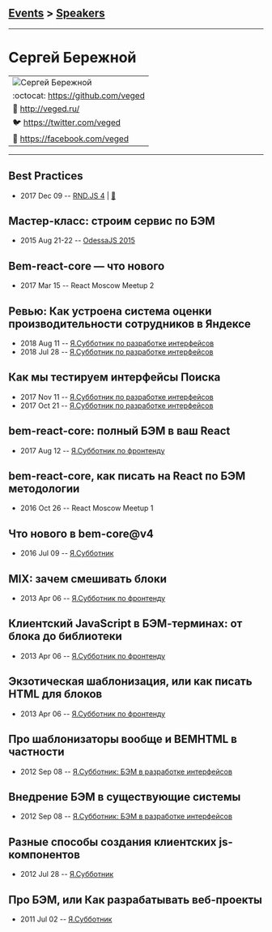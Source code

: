 ## [Events](../README.md) > [Speakers](../speakers.md)
---

# Сергей Бережной

| |
| --- |
| ![Сергей Бережной](https://avatars.io/twitter/veged/large)
| :octocat:  [https:&#x2F;&#x2F;github.com&#x2F;veged](https://github.com/veged)
| :page_facing_up:  [http:&#x2F;&#x2F;veged.ru&#x2F;](http://veged.ru/)
| :bird:  [https:&#x2F;&#x2F;twitter.com&#x2F;veged](https://twitter.com/veged)
| :blue_book:  [https:&#x2F;&#x2F;facebook.com&#x2F;veged](https://facebook.com/veged)

---
## Best Practices
- 2017 Dec 09 -- [RND.JS 4](https://youtu.be/bO3gwHyMHgY?t=2943)  | [:notebook:](https://yadi.sk/d/8TO6w8RT3QTjoe)  
## Мастер-класс: строим сервис по БЭМ
- 2015 Aug 21-22 -- [OdessaJS 2015](https://youtu.be/9VvmzwljkdM)    
## Bem-react-core — что нового
- 2017 Mar 15 -- React Moscow Meetup 2    
## Ревью: Как устроена система оценки производительности сотрудников в Яндексе
- 2018 Aug 11 -- [Я.Субботник по разработке интерфейсов](https://events.yandex.ru/lib/talks/6176/)    
- 2018 Jul 28 -- [Я.Субботник по разработке интерфейсов](https://events.yandex.ru/lib/talks/5923/)    
## Как мы тестируем интерфейсы Поиска
- 2017 Nov 11 -- [Я.Субботник по разработке интерфейсов](https://events.yandex.ru/lib/talks/5208/)    
- 2017 Oct 21 -- [Я.Субботник по разработке интерфейсов](https://events.yandex.ru/lib/talks/5112/)    
## bem-react-core: полный БЭМ в ваш React
- 2017 Aug 12 -- [Я.Субботник по фронтенду](https://events.yandex.ru/lib/talks/4841/)    
## bem-react-core, как писать на React по БЭМ методологии
- 2016 Oct 26 -- React Moscow Meetup 1    
## Что нового в bem-core@v4
- 2016 Jul 09 -- [Я.Субботник](https://events.yandex.ru/lib/talks/3685/)    
## MIX: зачем смешивать блоки
- 2013 Apr 06 -- [Я.Субботник по фронтенду](https://events.yandex.ru/lib/talks/856/)    
## Клиентский JavaScript в БЭМ-терминах: от блока до библиотеки
- 2013 Apr 06 -- [Я.Субботник по фронтенду](https://events.yandex.ru/lib/talks/689/)    
## Экзотическая шаблонизация, или как писать HTML для блоков
- 2013 Apr 06 -- [Я.Субботник по фронтенду](https://events.yandex.ru/lib/talks/690/)    
## Про шаблонизаторы вообще и BEMHTML в частности
- 2012 Sep 08 -- [Я.Субботник: БЭМ в разработке интерфейсов](https://events.yandex.ru/lib/talks/329/)    
## Внедрение БЭМ в существующие системы
- 2012 Sep 08 -- [Я.Субботник: БЭМ в разработке интерфейсов](https://events.yandex.ru/lib/talks/330/)    
## Разные способы создания клиентских js-компонентов
- 2012 Jul 28 -- [Я.Субботник](https://events.yandex.ru/lib/talks/302/)    
## Про БЭМ, или Как разрабатывать веб-проекты
- 2011 Jul 02 -- [Я.Субботник](https://events.yandex.ru/lib/talks/217/)    

